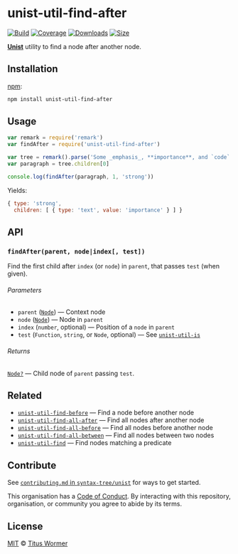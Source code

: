 # unist-util-find-after

[![Build][build-badge]][build]
[![Coverage][coverage-badge]][coverage]
[![Downloads][downloads-badge]][downloads]
[![Size][size-badge]][size]

[**Unist**][unist] utility to find a node after another node.

## Installation

[npm][]:

```bash
npm install unist-util-find-after
```

## Usage

```js
var remark = require('remark')
var findAfter = require('unist-util-find-after')

var tree = remark().parse('Some _emphasis_, **importance**, and `code`.')
var paragraph = tree.children[0]

console.log(findAfter(paragraph, 1, 'strong'))
```

Yields:

```js
{ type: 'strong',
  children: [ { type: 'text', value: 'importance' } ] }
```

## API

### `findAfter(parent, node|index[, test])`

Find the first child after `index` (or `node`) in `parent`, that passes `test`
(when given).

###### Parameters

*   `parent` ([`Node`][node]) — Context node
*   `node` ([`Node`][node]) — Node in `parent`
*   `index` (`number`, optional) — Position of a `node` in `parent`
*   `test` (`Function`, `string`, or `Node`, optional)
    — See [`unist-util-is`][is]

###### Returns

[`Node?`][node] — Child node of `parent` passing `test`.

## Related

*   [`unist-util-find-before`](https://github.com/syntax-tree/unist-util-find-before)
    — Find a node before another node
*   [`unist-util-find-all-after`](https://github.com/syntax-tree/unist-util-find-all-after)
    — Find all nodes after another node
*   [`unist-util-find-all-before`](https://github.com/syntax-tree/unist-util-find-all-before)
    — Find all nodes before another node
*   [`unist-util-find-all-between`](https://github.com/mrzmmr/unist-util-find-all-between)
    — Find all nodes between two nodes
*   [`unist-util-find`](https://github.com/blahah/unist-util-find)
    — Find nodes matching a predicate

## Contribute

See [`contributing.md` in `syntax-tree/unist`][contributing] for ways to get
started.

This organisation has a [Code of Conduct][coc].  By interacting with this
repository, organisation, or community you agree to abide by its terms.

## License

[MIT][license] © [Titus Wormer][author]

<!-- Definitions -->

[build-badge]: https://img.shields.io/travis/syntax-tree/unist-util-find-after.svg

[build]: https://travis-ci.org/syntax-tree/unist-util-find-after

[coverage-badge]: https://img.shields.io/codecov/c/github/syntax-tree/unist-util-find-after.svg

[coverage]: https://codecov.io/github/syntax-tree/unist-util-find-after

[downloads-badge]: https://img.shields.io/npm/dm/unist-util-find-after.svg

[downloads]: https://www.npmjs.com/package/unist-util-find-after

[size-badge]: https://img.shields.io/bundlephobia/minzip/unist-util-find-after.svg

[size]: https://bundlephobia.com/result?p=unist-util-find-after

[npm]: https://docs.npmjs.com/cli/install

[license]: license

[author]: https://wooorm.com

[unist]: https://github.com/syntax-tree/unist

[node]: https://github.com/syntax-tree/unist#node

[is]: https://github.com/syntax-tree/unist-util-is

[contributing]: https://github.com/syntax-tree/unist/blob/master/contributing.md

[coc]: https://github.com/syntax-tree/unist/blob/master/code-of-conduct.md
